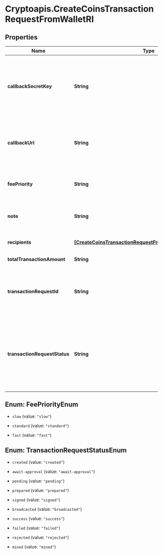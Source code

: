 # Cryptoapis.CreateCoinsTransactionRequestFromWalletRI

## Properties

Name | Type | Description | Notes
------------ | ------------- | ------------- | -------------
**callbackSecretKey** | **String** | Represents the Secret Key value provided by the customer. This field is used for security purposes during the callback notification, in order to prove the sender of the callback as Crypto APIs.  For more information please see our [Documentation](https://developers.cryptoapis.io/technical-documentation/general-information/callbacks#callback-security). | [optional] 
**callbackUrl** | **String** | Represents the URL that is set by the customer where the callback will be received at. The callback notification will be received only if and when the event occurs. &#x60;We support ONLY httpS type of protocol&#x60;. | [optional] 
**feePriority** | **String** | Represents the fee priority of the automation, whether it is \&quot;slow\&quot;, \&quot;standard\&quot; or \&quot;fast\&quot;. | 
**note** | **String** | Represents an optional note to add a free text in, explaining or providing additional detail on the transaction request. | [optional] 
**recipients** | [**[CreateCoinsTransactionRequestFromWalletRIRecipientsInner]**](CreateCoinsTransactionRequestFromWalletRIRecipientsInner.md) | Defines the destination of the transaction, whether it is incoming or outgoing. | 
**totalTransactionAmount** | **String** | Represents the specific amount of the transaction. | 
**transactionRequestId** | **String** | Represents a unique identifier of the transaction request (the request sent to make a transaction), which helps in identifying which callback and which &#x60;referenceId&#x60; concern that specific transaction request. | 
**transactionRequestStatus** | **String** | Defines the status of the transaction, e.g. \&quot;created, \&quot;await_approval\&quot;, \&quot;pending\&quot;, \&quot;prepared\&quot;, \&quot;signed\&quot;, \&quot;broadcasted\&quot;, \&quot;success\&quot;, \&quot;failed\&quot;, \&quot;rejected\&quot;, mined\&quot;. | 



## Enum: FeePriorityEnum


* `slow` (value: `"slow"`)

* `standard` (value: `"standard"`)

* `fast` (value: `"fast"`)





## Enum: TransactionRequestStatusEnum


* `created` (value: `"created"`)

* `await-approval` (value: `"await-approval"`)

* `pending` (value: `"pending"`)

* `prepared` (value: `"prepared"`)

* `signed` (value: `"signed"`)

* `broadcasted` (value: `"broadcasted"`)

* `success` (value: `"success"`)

* `failed` (value: `"failed"`)

* `rejected` (value: `"rejected"`)

* `mined` (value: `"mined"`)




